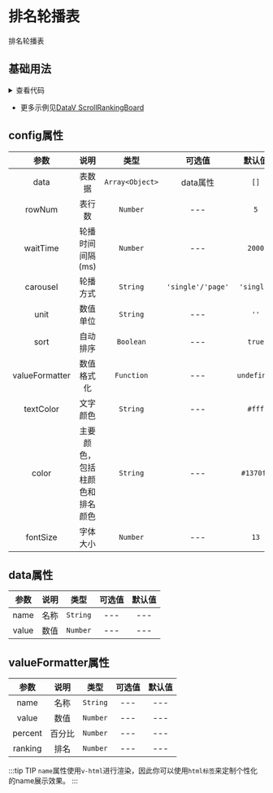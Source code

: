 <!-- 加载 demo 组件 start -->
<script setup>
import demo from './demo.vue'
</script>
<!-- 加载 demo 组件 end -->

<!-- 正文开始 -->

# 排名轮播表

排名轮播表

## 基础用法
<ClientOnly>
  <demo />
</ClientOnly>
<details>
<summary>查看代码</summary>

<<< @/Other/ScrollRankingBoard/demo.vue

</details>

- 更多示例见<a href="http://datav.jiaminghi.com/guide/scrollRankingBoard.html" target="_blank">DataV ScrollRankingBoard</a>

## config属性
参数 | 说明 | 类型 | 可选值 | 默认值
:-: | :-: | :-: | :-: | :-:
data |	表数据 |	`Array<Object>` |	data属性 |	`[]`
rowNum |	表行数 |	`Number` |	--- |	`5`
waitTime |	轮播时间间隔(ms) |	`Number` |	--- |	`2000`
carousel |	轮播方式 |	`String` |	`'single'/'page'` |	`'single'`
unit |	数值单位 |	`String` |	--- |	`''`
sort |	自动排序 |	`Boolean` |	--- |	`true`
valueFormatter |	数值格式化 |	`Function` |	--- |	`undefined`
textColor |	文字颜色 |	`String` |	--- |	`#fff`
color |	主要颜色，包括柱颜色和排名颜色 |	`String` |	--- |	`#1370fb`
fontSize |	字体大小 |	`Number` |	--- |	`13`

## data属性
参数 | 说明 | 类型 | 可选值 | 默认值
:-: | :-: | :-: | :-: | :-:
name |	名称 |	`String` |	--- |	---
value |	数值 |	`Number` |	--- |	---

## valueFormatter属性
参数 | 说明 | 类型 | 可选值 | 默认值
:-: | :-: | :-: | :-: | :-:
name |	名称 |	`String` |	--- |	---
value |	数值 |	`Number` |	--- |	---
percent |	百分比 |	`Number` |	--- |	---
ranking | 排名 |	`Number` |	--- |	---

:::tip TIP
`name`属性使用`v-html`进行渲染，因此你可以使用`html标签`来定制个性化的name展示效果。
:::
